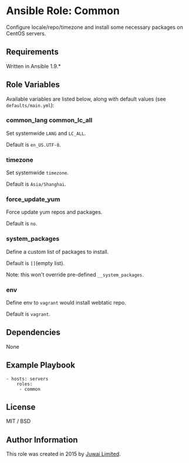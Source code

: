 Ansible Role: Common
=========

Configure locale/repo/timezone and install some necessary packages on CentOS servers.

Requirements
------------

Written in Ansible 1.9.*

Role Variables
--------------

Available variables are listed below, along with default values (see `defaults/main.yml`):

### common_lang common_lc_all

Set systemwide `LANG` and `LC_ALL`.

Default is `en_US.UTF-8`.

### timezone

Set systemwide `timezone`.

Default is `Asia/Shanghai`.

### force_update_yum

Force update yum repos and packages.

Default is `no`.

### system_packages

Define a custom list of packages to install.

Default is `[]`(empty list).

Note: this won't override pre-defined `__system_packages`.

### env

Define env to `vagrant` would install webtatic repo.

Default is `vagrant`.

Dependencies
------------

None

Example Playbook
----------------

    - hosts: servers
        roles:
         - common

License
-------

MIT / BSD

Author Information
------------------

This role was created in 2015 by [Juwai Limited](http://www.juwai.com).
